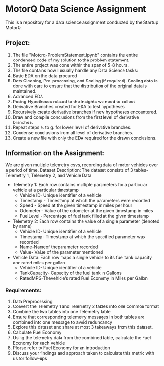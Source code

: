 # MotorQ Data Science Assignment
This is a repository for a data science assignment conducted by the Startup MotorQ. 

## Project:  
1. The file "Motorq-ProblemStatement.ipynb" contains the entire condensed code of my solution to the problem statement.
2. The entire project was done within the span of 5-8 hours.
3. The file contains how I usually handle any Data Science tasks:
  1. Basic EDA on the data procured
  2. Data Cleaning, Pre-processing, and Scaling (if required). Scaling data is done with care to ensure that the distribution of the original data is maintained.
  3. Advanced EDA
  4. Posing Hypotheses related to the Insights we need to collect
  5. Derivative Branches created for EDA to test hypotheses
  6. Recursively create derivative branches if new hypotheses encountered.
  7. Draw and compile conclusions from the first level of derivative branches.
  8. Repeat steps e. to g. for lower level of derivative branches.
  9. Condense conclusions from all level of derivative branches.
  10. Create a new file with only the EDA required for the drawn conclusions.

## Information on the Assignment:
We are given multiple telemetry csvs, recording data of motor vehicles over a period of time. 
Dataset Description: The dataset consists of 3 tables- Telemetry 1, Telemetry 2, and Vehicle Data
- Telemetry 1: Each row contains multiple parameters for a particular vehicle at a particular timestamp
  - Vehicle ID- Unique identifier of a vehicle
  - Timestamp - Timestamp at which the parameters were recorded
  - Speed - Speed at the given timestamp in miles per hour
  - Odometer - Value of the odometer at the given timestamp in miles
  - FuelLevel - Percentage of fuel tank filled at the given timestamp
- Telemetry 2: Each row contains the value of a single parameter (denoted by name)
  - Vehicle ID- Unique identifier of a vehicle
  - Timestamp- Timestamp at which the specified parameter was recorded
  - Name-Nameof theparameter recorded
  - Value- Value of the parameter mentioned
- Vehicle Data: Each row maps a single vehicle to its fuel tank capacity and rated miles per gallon
  - Vehicle ID- Unique identifier of a vehicle
  - TankCapacity- Capacity of the fuel tank in Gallons
  - RatedMPG-Thevehicle’s rated Fuel Economy in Miles per Gallon

### Requirements:
1. Data Preprocessing
  1. Convert the Telemetry 1 and Telemetry 2 tables into one common format
  2. Combine the two tables into one Telemetry table
  3. Ensure that corresponding telemetry messages in both tables are combined into one message to avoid redundancy
  4. Explore this dataset and share at most 3 takeaways from this dataset.
2. Calculate Fuel Economy
  1. Using the telemetry data from the combined table, calculate the Fuel Economy for each vehicle
  2. Please refer to Fuel Economy for an introduction
  3. Discuss your findings and approach taken to calculate this metric with us for follow-ups
